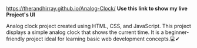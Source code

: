  https://therandhirray.github.io/Analog-Clock/ 
 **Use this link to show my live Project's UI**

Analog clock project created using HTML, CSS, and JavaScript. This project displays a simple analog clock that shows the current time. It is a beginner-friendly project ideal for learning basic web development concepts.💻✔
